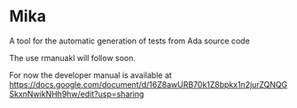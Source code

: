 # Mika
A tool for the automatic generation of tests from Ada source code

The use rmanuakl will follow soon.

For now the developer manual is available at https://docs.google.com/document/d/16Z8awURB70k1Z8bpkx1n2jurZQNQGSkxnNwikNHh9hw/edit?usp=sharing
